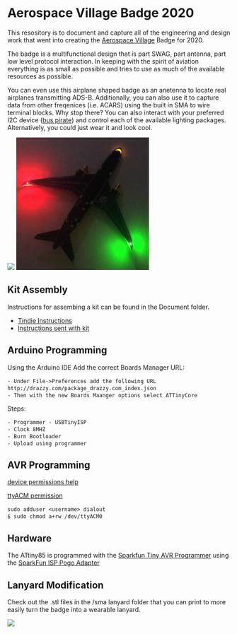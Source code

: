 # Aerospace Village Badge 2020

This resository is to document and capture all of the engineering and design work that went into creating the [Aerospace Village](https://aerospacevillage.org) Badge for 2020.

The badge is a multifunctional design that is part SWAG, part antenna, part low level protocol interaction. In keeping with the spirit of aviation everything is as small as possible and tries to use as much of the available resources as possible.

You can even use this airplane shaped badge as an anetenna to locate real airplanes transmitting ADS-B. Additionally, you can also use it to capture data from other freqenices (i.e. ACARS) using the built in SMA to wire terminal blocks. Why stop there? You can also interact with your preferred I2C device ([bus pirate](https://learn.sparkfun.com/tutorials/bus-pirate-v36a-hookup-guide/all#introduction)) and control each of the available lighting packages. Alternatively, you could just wear it and look cool.


<img src="/Images/aerospace_Badge_day.GIF" width="300" /> <img src="/Images/aerospace_Badge_night.GIF" width="300" />

## Kit Assembly

Instructions for assembing a kit can be found in the Document folder.
    
  - [Tindie Instructions](https://github.com/daneallen/avBadge_2020/blob/master/Documents/Tindie%20Instructions.pdf)
  - [Instructions sent with kit](https://github.com/daneallen/avBadge_2020/blob/master/Documents/Send%20out%20instructions.pdf)


## Arduino Programming
Using the Arduino IDE Add the correct Boards Manager URL:

    - Under File->Preferences add the following URL http://drazzy.com/package_drazzy.com_index.json
    - Then with the new Boards Maanger options select ATTinyCore

Steps:

    - Programmer - USBTinyISP
    - Clock 8MHZ
    - Burn Bootloader
    - Upload using programmer


## AVR Programming

[device permissions help](https://andreasrohner.at/posts/Electronics/How-to-fix-device-permissions-for-the-USBasp-programmer/)

[ttyACM permission](https://stackoverflow.com/questions/40951728/avrdude-ser-open-cant-open-device-dev-ttyacm0-device-or-resource-busy)

```
sudo adduser <username> dialout
$ sudo chmod a+rw /dev/ttyACM0
```

## Hardware
The ATtiny85 is programmed with the [Sparkfun Tiny AVR Programmer](https://www.sparkfun.com/products/11801) using the [SparkFun ISP Pogo Adapter](https://www.sparkfun.com/products/11591)


## Lanyard Modification
Check out the .stl files in the /sma lanyard folder that you can print to more easily turn the badge into a wearable lanyard.

<img src="sma lanyard/20200730_210854.jpg" width="300">
